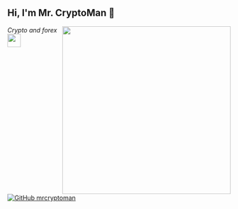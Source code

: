 <h2> Hi, I'm Mr. CryptoMan 👋</h2>
<img align='right' src="https://github-readme-stats.vercel.app/api?username=mrcryptoman&show_icons=true&theme=radical" width="380">
<p><em>Crypto and forex <img src="https://media.giphy.com/media/WUlplcMpOCEmTGBtBW/giphy.gif" width="30"><br>
</em></p>

[![GitHub mrcryptoman](https://img.shields.io/github/followers/mrcryptoman?label=follow%20github&style=flat-square)](https://github.com/mrcryptoman)


